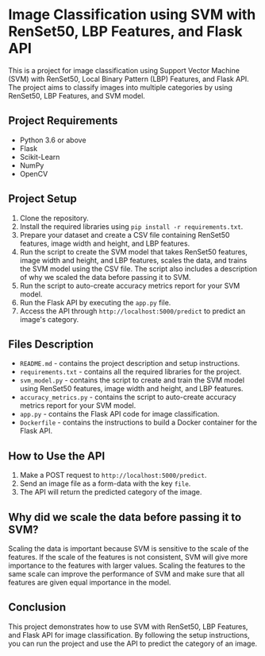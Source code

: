 # Image Classification using SVM with RenSet50, LBP Features, and Flask API

This is a project for image classification using Support Vector Machine (SVM) with RenSet50, Local Binary Pattern (LBP) Features, and Flask API. The project aims to classify images into multiple categories by using RenSet50, LBP Features, and SVM model.

## Project Requirements

- Python 3.6 or above
- Flask
- Scikit-Learn
- NumPy
- OpenCV

## Project Setup

1. Clone the repository.
2. Install the required libraries using `pip install -r requirements.txt`.
3. Prepare your dataset and create a CSV file containing RenSet50 features, image width and height, and LBP features.
4. Run the script to create the SVM model that takes RenSet50 features, image width and height, and LBP features, scales the data, and trains the SVM model using the CSV file. The script also includes a description of why we scaled the data before passing it to SVM.
5. Run the script to auto-create accuracy metrics report for your SVM model.
6. Run the Flask API by executing the `app.py` file.
7. Access the API through `http://localhost:5000/predict` to predict an image's category.

## Files Description

- `README.md` - contains the project description and setup instructions.
- `requirements.txt` - contains all the required libraries for the project.
- `svm_model.py` - contains the script to create and train the SVM model using RenSet50 features, image width and height, and LBP features.
- `accuracy_metrics.py` - contains the script to auto-create accuracy metrics report for your SVM model.
- `app.py` - contains the Flask API code for image classification.
- `Dockerfile` - contains the instructions to build a Docker container for the Flask API.

## How to Use the API

1. Make a POST request to `http://localhost:5000/predict`.
2. Send an image file as a form-data with the key `file`.
3. The API will return the predicted category of the image.

## Why did we scale the data before passing it to SVM?

Scaling the data is important because SVM is sensitive to the scale of the features. If the scale of the features is not consistent, SVM will give more importance to the features with larger values. Scaling the features to the same scale can improve the performance of SVM and make sure that all features are given equal importance in the model.

## Conclusion

This project demonstrates how to use SVM with RenSet50, LBP Features, and Flask API for image classification. By following the setup instructions, you can run the project and use the API to predict the category of an image.
